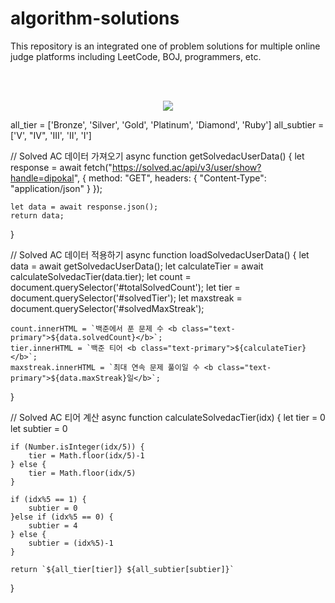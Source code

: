 # algorithm-solutions
This repository is an integrated one of problem solutions for multiple online judge platforms including LeetCode, BOJ, programmers, etc.

<br><br>
<p align="center">
  <a href="https://leetcode-stat-api.herokuapp.com/hewas1230/theme=dark"><img align = "center" src = "https://leetcode-stat-api.herokuapp.com/hewas1230/theme=dark"></a>
</p>

all_tier = ['Bronze', 'Silver', 'Gold', 'Platinum', 'Diamond', 'Ruby']
all_subtier = ['V', "IV", 'III', 'II', 'I']

// Solved AC 데이터 가져오기
async function getSolvedacUserData() {
    let response = await fetch("https://solved.ac/api/v3/user/show?handle=dipokal", {
        method: "GET",
        headers: {
            "Content-Type": "application/json"
        }
    });

    let data = await response.json();
    return data;
}

// Solved AC 데이터 적용하기
async function loadSolvedacUserData() {
    let data = await getSolvedacUserData();
    let calculateTier = await calculateSolvedacTier(data.tier);
    let count = document.querySelector('#totalSolvedCount');
    let tier = document.querySelector('#solvedTier');
    let maxstreak = document.querySelector('#solvedMaxStreak');

    count.innerHTML = `백준에서 푼 문제 수 <b class="text-primary">${data.solvedCount}</b>`;
    tier.innerHTML = `백준 티어 <b class="text-primary">${calculateTier}</b>`;
    maxstreak.innerHTML = `최대 연속 문제 풀이일 수 <b class="text-primary">${data.maxStreak}일</b>`;

}


// Solved AC 티어 계산
async function calculateSolvedacTier(idx) {
    let tier = 0
    let subtier = 0

    if (Number.isInteger(idx/5)) {
        tier = Math.floor(idx/5)-1
    } else {
        tier = Math.floor(idx/5)
    }

    if (idx%5 == 1) {
        subtier = 0
    }else if (idx%5 == 0) {
        subtier = 4
    } else {
        subtier = (idx%5)-1
    }

    return `${all_tier[tier]} ${all_subtier[subtier]}`
}
